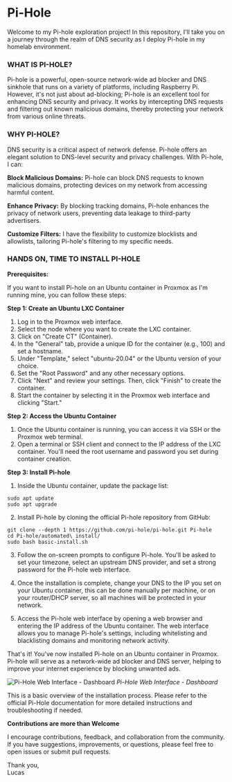# Pi-Hole

Welcome to my Pi-hole exploration project! In this repository, I'll take you on a journey through the realm of DNS security as I deploy Pi-hole in my homelab environment.

<h3>WHAT IS PI-HOLE?</h3>

Pi-hole is a powerful, open-source network-wide ad blocker and DNS sinkhole that runs on a variety of platforms, including Raspberry Pi. However, it's not just about ad-blocking; Pi-hole is an excellent tool for enhancing DNS security and privacy. It works by intercepting DNS requests and filtering out known malicious domains, thereby protecting your network from various online threats.

<h3>WHY PI-HOLE?</h3>

DNS security is a critical aspect of network defense. Pi-hole offers an elegant solution to DNS-level security and privacy challenges. With Pi-hole, I can:

**Block Malicious Domains:** Pi-hole can block DNS requests to known malicious domains, protecting devices on my network from accessing harmful content.

**Enhance Privacy:** By blocking tracking domains, Pi-hole enhances the privacy of network users, preventing data leakage to third-party advertisers.

**Customize Filters:** I have the flexibility to customize blocklists and allowlists, tailoring Pi-hole's filtering to my specific needs.

<h3>HANDS ON, TIME TO INSTALL PI-HOLE</h3>

**Prerequisites:**

If you want to install Pi-hole on an Ubuntu container in Proxmox as I'm running mine, you can follow these steps:

**Step 1: Create an Ubuntu LXC Container**

1. Log in to the Proxmox web interface.
2. Select the node where you want to create the LXC container.
3. Click on "Create CT" (Container).
4. In the "General" tab, provide a unique ID for the container (e.g., 100) and set a hostname.
5. Under "Template," select "ubuntu-20.04" or the Ubuntu version of your choice.
6. Set the "Root Password" and any other necessary options.
7. Click "Next" and review your settings. Then, click "Finish" to create the container.
8. Start the container by selecting it in the Proxmox web interface and clicking "Start."

**Step 2: Access the Ubuntu Container**

1. Once the Ubuntu container is running, you can access it via SSH or the Proxmox web terminal.
2. Open a terminal or SSH client and connect to the IP address of the LXC container. You'll need the root username and password you set during container creation.

**Step 3: Install Pi-hole**

1. Inside the Ubuntu container, update the package list:
````
sudo apt update
sudo apt upgrade

````
2. Install Pi-hole by cloning the official Pi-hole repository from GitHub:
````
git clone --depth 1 https://github.com/pi-hole/pi-hole.git Pi-hole
cd Pi-hole/automated\ install/
sudo bash basic-install.sh
````

3. Follow the on-screen prompts to configure Pi-hole. You'll be asked to set your timezone, select an upstream DNS provider, and set a strong password for the Pi-hole web interface.

4. Once the installation is complete, change your DNS to the IP you set on your Ubuntu container, this can be done manually per machine, or on your router/DHCP server, so all machines will be protected in your network.

5. Access the Pi-hole web interface by opening a web browser and entering the IP address of the Ubuntu container. The web interface allows you to manage Pi-hole's settings, including whitelisting and blacklisting domains and monitoring network activity.

That's it! You've now installed Pi-hole on an Ubuntu container in Proxmox. Pi-hole will serve as a network-wide ad blocker and DNS server, helping to improve your internet experience by blocking unwanted ads.

</p>
<img src="https://i.imgur.com/ZEY9i0S.png" alt="Pi-Hole Web Interface - Dashboard"/>
<i>Pi-Hole Web Interface - Dashboard</i>
</p>

This is a basic overview of the installation process. Please refer to the official Pi-Hole documentation for more detailed instructions and troubleshooting if needed.

**Contributions are more than Welcome**

I encourage contributions, feedback, and collaboration from the community. If you have suggestions, improvements, or questions, please feel free to open issues or submit pull requests.

Thank you,</br>
Lucas
